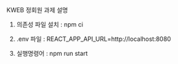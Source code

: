 KWEB 정회원 과제 설명

1. 의존성 파일 설치
   : npm ci

2. .env 파일
   : REACT_APP_API_URL=http://localhost:8080

3. 실행명령어
   : npm run start
